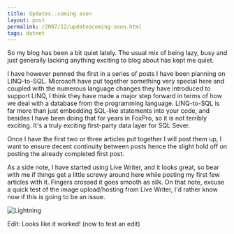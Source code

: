 ```yaml
---
title: Updates..coming soon
layout: post
permalink: /2007/12/updatescoming-soon.html
tags: dotnet
---
```



So my blog has been a bit quiet lately. The usual mix of being lazy, busy and just generally lacking anything exciting to blog about has kept me quiet.  
  
I have however penned the first in a series of posts I have been planning on LINQ-to-SQL. Microsoft have put together something very special here and coupled with the numerous language changes they have introduced to support LINQ, I think they have made a major step forward in terms of how we deal with a database from the programming language.    LINQ-to-SQL is far more than just embedding SQL-like statements into your code, and besides I have been doing that for years in FoxPro, so it is not terribly exciting. It's a truly exciting first-party data layer for SQL Sever.  
  
Once I have the first two or three articles put together I will post them up, I want to ensure decent continuity between posts hence the slight hold off on posting the already completed first post.  
  
As a side note, I have started using Live Writer, and it looks great, so bear with me if things get a little screwy around here while posting my first few articles with it. Fingers crossed it goes smooth as silk.    On that note, excuse a quick test of the image upload/hosting from Live Writer, I'd rather know now if this is going to be an issue.  
  
![Lightning](http://lh3.google.com/saintyc/R29JTUxWVYI/AAAAAAAAABU/l21EoUCBOXQ/Lightning%5B2%5D)   
  
Edit: Looks like it worked! (now to test an edit)  

